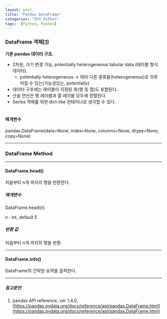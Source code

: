 ```yaml
---
layout: post
title: "Pandas DataFrame"
categories: "용어_Python"
tags:  [Python, Pandas]
---
```


### DataFrame 객체[[1](https://pandas.pydata.org/docs/reference/api/pandas.DataFrame.html)]

**기본 pandas 데이터 구조.**

* 2차원, 크기 변경 가능, potentially heterogeneous tabular data (테이블 형식 데이터).
  * potentially heterogeneous → 여러 다른 종류들(heterogeneous)로 이루어질 수 있는(가능성있는, potentially)
* 데이터 구조에는 레이블이 지정된 축(행 및 열)도 포함된다..
* 산술 연산은 행 레이블과 열 레이블 모두에 정렬된다.
* Series 객체를 위한 dict-like 컨테이너로 생각할 수 있다.<br/><br/>

  
#### 매개변수

pandas.DataFrame(data=None, index=None, columns=None, dtype=None, copy=None)

---

### DataFrame Method

---

#### DataFrame.head()

처음부터 n개 까지의 행을 반환한다.


##### 매개변수

DataFrame.head(n)

n : int, default 5

##### 반환 값

처음부터 n개 까지의 행을 반환.

---

#### DataFrame.info()

DataFrame의 간략한 요약을 출력한다.

---

##### 참고문언

1. pandas API reference, ver 1.4.0, [https://pandas.pydata.org/docs/reference/api/pandas.DataFrame.html](https://pandas.pydata.org/docs/reference/api/pandas.DataFrame.html)